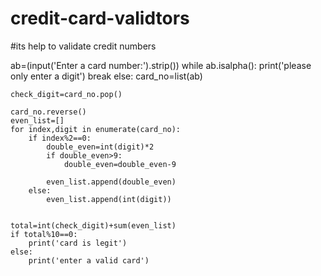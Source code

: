 # credit-card-validtors
#its help to validate credit numbers


ab=(input('Enter a card number:').strip())
while ab.isalpha():
    print('please only enter a digit')
    break
else:
    card_no=list(ab)

    check_digit=card_no.pop()

    card_no.reverse()
    even_list=[]
    for index,digit in enumerate(card_no):
        if index%2==0:
            double_even=int(digit)*2
            if double_even>9:
                double_even=double_even-9

            even_list.append(double_even)
        else:
            even_list.append(int(digit))


    total=int(check_digit)+sum(even_list)
    if total%10==0:
        print('card is legit')
    else:
        print('enter a valid card')
